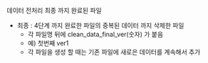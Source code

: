 데이터 전처리 최종 까지 완료된 파일

+ 최종 : 4단계 까지 완료한 파일의 중복된 데이터 까지 삭제한 파일
    + 각 파일명 뒤에 clean_data_final_ver(숫자) 가 붙음
    + 예) 첫번째 ver1
    + 각 파일을 생성 할 때는 기존 파일에 새로은 데이터를 계속해서 추가
    
